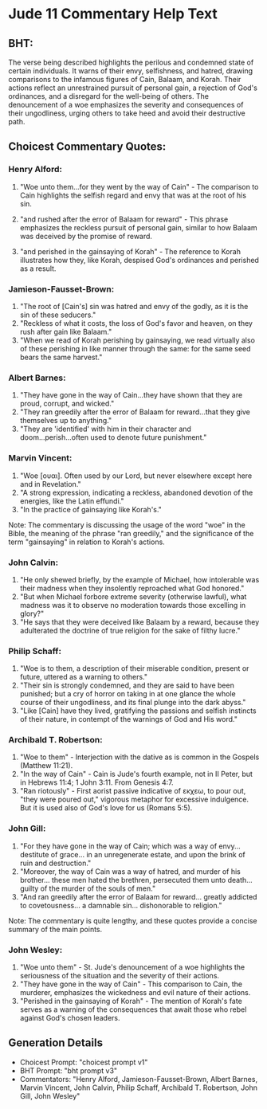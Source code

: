 # Jude 11 Commentary Help Text

## BHT:
The verse being described highlights the perilous and condemned state of certain individuals. It warns of their envy, selfishness, and hatred, drawing comparisons to the infamous figures of Cain, Balaam, and Korah. Their actions reflect an unrestrained pursuit of personal gain, a rejection of God's ordinances, and a disregard for the well-being of others. The denouncement of a woe emphasizes the severity and consequences of their ungodliness, urging others to take heed and avoid their destructive path.

## Choicest Commentary Quotes:
### Henry Alford:
1. "Woe unto them...for they went by the way of Cain" - The comparison to Cain highlights the selfish regard and envy that was at the root of his sin.

2. "and rushed after the error of Balaam for reward" - This phrase emphasizes the reckless pursuit of personal gain, similar to how Balaam was deceived by the promise of reward.

3. "and perished in the gainsaying of Korah" - The reference to Korah illustrates how they, like Korah, despised God's ordinances and perished as a result.

### Jamieson-Fausset-Brown:
1. "The root of [Cain's] sin was hatred and envy of the godly, as it is the sin of these seducers."
2. "Reckless of what it costs, the loss of God's favor and heaven, on they rush after gain like Balaam."
3. "When we read of Korah perishing by gainsaying, we read virtually also of these perishing in like manner through the same: for the same seed bears the same harvest."

### Albert Barnes:
1. "They have gone in the way of Cain...they have shown that they are proud, corrupt, and wicked." 
2. "They ran greedily after the error of Balaam for reward...that they give themselves up to anything." 
3. "They are 'identified' with him in their character and doom...perish...often used to denote future punishment."

### Marvin Vincent:
1. "Woe [ουαι]. Often used by our Lord, but never elsewhere except here and in Revelation." 
2. "A strong expression, indicating a reckless, abandoned devotion of the energies, like the Latin effundi."
3. "In the practice of gainsaying like Korah's."

Note: The commentary is discussing the usage of the word "woe" in the Bible, the meaning of the phrase "ran greedily," and the significance of the term "gainsaying" in relation to Korah's actions.

### John Calvin:
1. "He only shewed briefly, by the example of Michael, how intolerable was their madness when they insolently reproached what God honored."
2. "But when Michael forbore extreme severity (otherwise lawful), what madness was it to observe no moderation towards those excelling in glory?"
3. "He says that they were deceived like Balaam by a reward, because they adulterated the doctrine of true religion for the sake of filthy lucre."

### Philip Schaff:
1. "Woe is to them, a description of their miserable condition, present or future, uttered as a warning to others." 
2. "Their sin is strongly condemned, and they are said to have been punished; but a cry of horror on taking in at one glance the whole course of their ungodliness, and its final plunge into the dark abyss."
3. "Like [Cain] have they lived, gratifying the passions and selfish instincts of their nature, in contempt of the warnings of God and His word."

### Archibald T. Robertson:
1. "Woe to them" - Interjection with the dative as is common in the Gospels (Matthew 11:21).
2. "In the way of Cain" - Cain is Jude's fourth example, not in II Peter, but in Hebrews 11:4; 1 John 3:11. From Genesis 4:7.
3. "Ran riotously" - First aorist passive indicative of εκχεω, to pour out, "they were poured out," vigorous metaphor for excessive indulgence. But it is used also of God's love for us (Romans 5:5).

### John Gill:
1. "For they have gone in the way of Cain; which was a way of envy... destitute of grace... in an unregenerate estate, and upon the brink of ruin and destruction."
2. "Moreover, the way of Cain was a way of hatred, and murder of his brother... these men hated the brethren, persecuted them unto death... guilty of the murder of the souls of men."
3. "And ran greedily after the error of Balaam for reward... greatly addicted to covetousness... a damnable sin... dishonorable to religion."

Note: The commentary is quite lengthy, and these quotes provide a concise summary of the main points.

### John Wesley:
1. "Woe unto them" - St. Jude's denouncement of a woe highlights the seriousness of the situation and the severity of their actions.
2. "They have gone in the way of Cain" - This comparison to Cain, the murderer, emphasizes the wickedness and evil nature of their actions.
3. "Perished in the gainsaying of Korah" - The mention of Korah's fate serves as a warning of the consequences that await those who rebel against God's chosen leaders.


## Generation Details
- Choicest Prompt: "choicest prompt v1"
- BHT Prompt: "bht prompt v3"
- Commentators: "Henry Alford, Jamieson-Fausset-Brown, Albert Barnes, Marvin Vincent, John Calvin, Philip Schaff, Archibald T. Robertson, John Gill, John Wesley"

